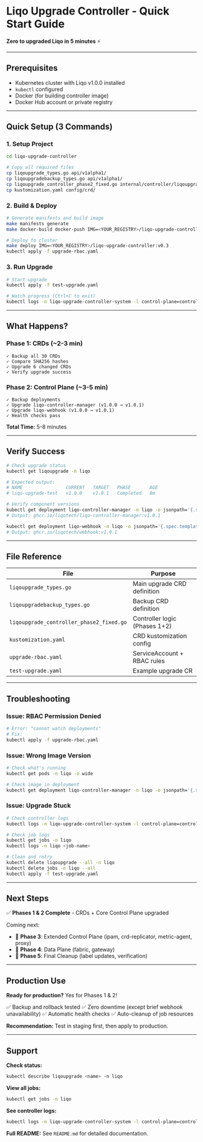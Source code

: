 # Liqo Upgrade Controller - Quick Start Guide

**Zero to upgraded Liqo in 5 minutes** ⚡

---

## Prerequisites

- Kubernetes cluster with Liqo v1.0.0 installed
- `kubectl` configured
- Docker (for building controller image)
- Docker Hub account or private registry

---

## Quick Setup (3 Commands)

### 1. Setup Project
```bash
cd liqo-upgrade-controller

# Copy all required files
cp liqoupgrade_types.go api/v1alpha1/
cp liqoupgradebackup_types.go api/v1alpha1/
cp liqoupgrade_controller_phase2_fixed.go internal/controller/liqoupgrade_controller.go
cp kustomization.yaml config/crd/
```

### 2. Build & Deploy
```bash
# Generate manifests and build image
make manifests generate
make docker-build docker-push IMG=<YOUR_REGISTRY>/liqo-upgrade-controller:v0.3

# Deploy to cluster
make deploy IMG=<YOUR_REGISTRY>/liqo-upgrade-controller:v0.3
kubectl apply -f upgrade-rbac.yaml
```

### 3. Run Upgrade
```bash
# Start upgrade
kubectl apply -f test-upgrade.yaml

# Watch progress (Ctrl+C to exit)
kubectl logs -n liqo-upgrade-controller-system -l control-plane=controller-manager -f
```

---

## What Happens?

### Phase 1: CRDs (~2-3 min)
```
✓ Backup all 30 CRDs
✓ Compare SHA256 hashes
✓ Upgrade 6 changed CRDs
✓ Verify upgrade success
```

### Phase 2: Control Plane (~3-5 min)
```
✓ Backup deployments
✓ Upgrade liqo-controller-manager (v1.0.0 → v1.0.1)
✓ Upgrade liqo-webhook (v1.0.0 → v1.0.1)
✓ Health checks pass
```

**Total Time:** 5-8 minutes

---

## Verify Success

```bash
# Check upgrade status
kubectl get liqoupgrade -n liqo

# Expected output:
# NAME                CURRENT   TARGET   PHASE       AGE
# liqo-upgrade-test   v1.0.0    v1.0.1   Completed   8m

# Verify component versions
kubectl get deployment liqo-controller-manager -n liqo -o jsonpath='{.spec.template.spec.containers[0].image}'
# Output: ghcr.io/liqotech/liqo-controller-manager:v1.0.1

kubectl get deployment liqo-webhook -n liqo -o jsonpath='{.spec.template.spec.containers[0].image}'
# Output: ghcr.io/liqotech/webhook:v1.0.1
```

---

## File Reference

| File | Purpose |
|------|---------|
| `liqoupgrade_types.go` | Main upgrade CRD definition |
| `liqoupgradebackup_types.go` | Backup CRD definition |
| `liqoupgrade_controller_phase2_fixed.go` | Controller logic (Phases 1+2) |
| `kustomization.yaml` | CRD kustomization config |
| `upgrade-rbac.yaml` | ServiceAccount + RBAC rules |
| `test-upgrade.yaml` | Example upgrade CR |

---

## Troubleshooting

### Issue: RBAC Permission Denied
```bash
# Error: "cannot watch deployments"
# Fix:
kubectl apply -f upgrade-rbac.yaml
```

### Issue: Wrong Image Version
```bash
# Check what's running
kubectl get pods -n liqo -o wide

# Check image in deployment
kubectl get deployment liqo-controller-manager -n liqo -o jsonpath='{.spec.template.spec.containers[0].image}'
```

### Issue: Upgrade Stuck
```bash
# Check controller logs
kubectl logs -n liqo-upgrade-controller-system -l control-plane=controller-manager --tail=100

# Check job logs
kubectl get jobs -n liqo
kubectl logs -n liqo <job-name>

# Clean and retry
kubectl delete liqoupgrade --all -n liqo
kubectl delete jobs -n liqo --all
kubectl apply -f test-upgrade.yaml
```

---

## Next Steps

✅ **Phases 1 & 2 Complete** - CRDs + Core Control Plane upgraded

Coming next:
- 🚧 **Phase 3**: Extended Control Plane (ipam, crd-replicator, metric-agent, proxy)
- 🚧 **Phase 4**: Data Plane (fabric, gateway)
- 🚧 **Phase 5**: Final Cleanup (label updates, verification)

---

## Production Use

**Ready for production?** Yes for Phases 1 & 2!

✅ Backup and rollback tested
✅ Zero downtime (except brief webhook unavailability)
✅ Automatic health checks
✅ Auto-cleanup of job resources

**Recommendation:** Test in staging first, then apply to production.

---

## Support

**Check status:**
```bash
kubectl describe liqoupgrade <name> -n liqo
```

**View all jobs:**
```bash
kubectl get jobs -n liqo
```

**See controller logs:**
```bash
kubectl logs -n liqo-upgrade-controller-system -l control-plane=controller-manager -f
```

**Full README:** See `README.md` for detailed documentation.